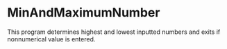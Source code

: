 # MinAndMaximumNumber
This program determines highest and lowest inputted numbers and exits if nonnumerical value is entered.
